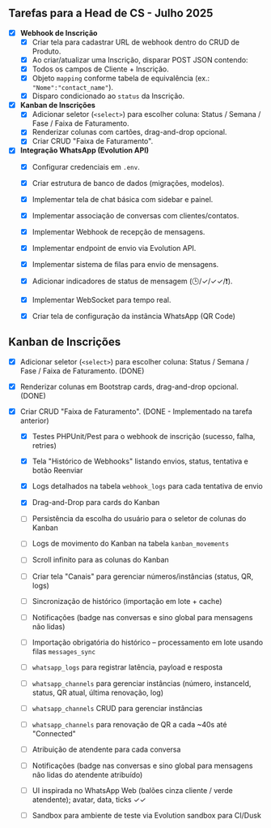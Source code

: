 ## Tarefas para a Head de CS - Julho 2025

- [x] **Webhook de Inscrição**
  - [x] Criar tela para cadastrar URL de webhook dentro do CRUD de Produto.
  - [x] Ao criar/atualizar uma Inscrição, disparar POST JSON contendo:
  - [x] Todos os campos de Cliente + Inscrição.
  - [x] Objeto `mapping` conforme tabela de equivalência (ex.: `"Nome":"contact_name"`).
  - [x] Disparo condicionado ao `status` da Inscrição.

- [x] **Kanban de Inscrições**
  - [x] Adicionar seletor (`<select>`) para escolher coluna: Status / Semana / Fase / Faixa de Faturamento.
  - [x] Renderizar colunas com cartões, drag-and-drop opcional.
  - [x] Criar CRUD "Faixa de Faturamento".

- [x] **Integração WhatsApp (Evolution API)**
  - [x] Configurar credenciais em `.env`.
  - [x] Criar estrutura de banco de dados (migrações, modelos).
  - [x] Implementar tela de chat básica com sidebar e painel.
  - [x] Implementar associação de conversas com clientes/contatos.
  - [x] Implementar Webhook de recepção de mensagens.
  - [x] Implementar endpoint de envio via Evolution API.
  - [x] Implementar sistema de filas para envio de mensagens.
  - [x] Adicionar indicadores de status de mensagem (🕒/✓/✓✓/❗).
  - [x] Implementar WebSocket para tempo real.
  - [x] Criar tela de configuração da instância WhatsApp (QR Code)




## Kanban de Inscrições
- [x] Adicionar seletor (`<select>`) para escolher coluna: Status / Semana / Fase / Faixa de Faturamento. (DONE)
- [x] Renderizar colunas em Bootstrap cards, drag-and-drop opcional. (DONE)
- [x] Criar CRUD "Faixa de Faturamento". (DONE - Implementado na tarefa anterior)




  - [x] Testes PHPUnit/Pest para o webhook de inscrição (sucesso, falha, retries)
  - [x] Tela "Histórico de Webhooks" listando envios, status, tentativa e botão Reenviar
  - [x] Logs detalhados na tabela `webhook_logs` para cada tentativa de envio




  - [x] Drag-and-Drop para cards do Kanban
  - [ ] Persistência da escolha do usuário para o seletor de colunas do Kanban
  - [ ] Logs de movimento do Kanban na tabela `kanban_movements`
  - [ ] Scroll infinito para as colunas do Kanban




  - [ ] Criar tela "Canais" para gerenciar números/instâncias (status, QR, logs)
  - [ ] Sincronização de histórico (importação em lote + cache)
  - [ ] Notificações (badge nas conversas e sino global para mensagens não lidas)
  - [ ] Importação obrigatória do histórico – processamento em lote usando filas `messages_sync`
  - [ ] `whatsapp_logs` para registrar latência, payload e resposta
  - [ ] `whatsapp_channels` para gerenciar instâncias (número, instanceId, status, QR atual, última renovação, log)
  - [ ] `whatsapp_channels` CRUD para gerenciar instâncias
  - [ ] `whatsapp_channels` para renovação de QR a cada ~40s até "Connected"
  - [ ] Atribuição de atendente para cada conversa
  - [ ] Notificações (badge nas conversas e sino global para mensagens não lidas do atendente atribuído)
  - [ ] UI inspirada no WhatsApp Web (balões cinza cliente / verde atendente); avatar, data, ticks ✓✓
  - [ ] Sandbox para ambiente de teste via Evolution sandbox para CI/Dusk


